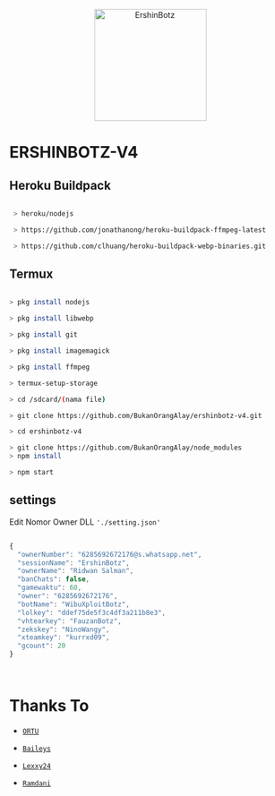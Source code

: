 <p align="center">

<img src="https://raw.githubusercontent.com/BukanOrangAlay/ershinbotz-v4/main/media/Arif3.jpg" alt="ErshinBotz" width="200"/>

</p>

# ERSHINBOTZ-V4


## Heroku Buildpack

```bash

 > heroku/nodejs

 > https://github.com/jonathanong/heroku-buildpack-ffmpeg-latest

 > https://github.com/clhuang/heroku-buildpack-webp-binaries.git

```

## Termux

```bash

> pkg install nodejs

> pkg install libwebp

> pkg install git

> pkg install imagemagick

> pkg install ffmpeg

> termux-setup-storage

> cd /sdcard/(nama file)

> git clone https://github.com/BukanOrangAlay/ershinbotz-v4.git

> cd ershinbotz-v4

> git clone https://github.com/BukanOrangAlay/node_modules
> npm install

> npm start


```

## settings

Edit Nomor Owner DLL `'./setting.json'`

```ts

{
  "ownerNumber": "6285692672176@s.whatsapp.net",
  "sessionName": "ErshinBotz",
  "ownerName": "Ridwan Salman",
  "banChats": false,
  "gamewaktu": 60,
  "owner": "6285692672176",
  "botName": "WibuXploitBotz",
  "lolkey": "ddef75de5f3c4df3a211b8e3",
  "vhtearkey": "FauzanBotz",
  "zekskey": "NinoWangy",
  "xteamkey": "kurrxd09",
  "gcount": 20
}




```



# Thanks To

* [`ORTU`](-)

* [`Baileys`](https://github.com/adiwajshing/Baileys)

* [`Lexxy24`](https://github.com/Lexxy24)

* [`Ramdani`](https://youtube.com/channel/UCB157jomCne961WzYHpG4gg)




